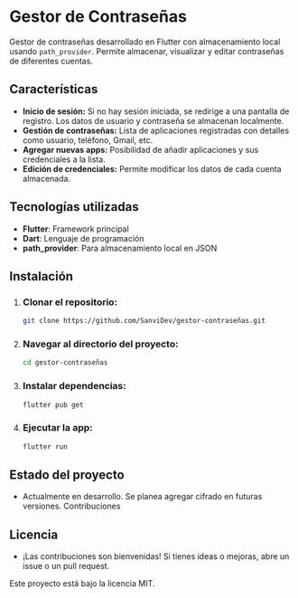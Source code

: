 # Gestor de Contraseñas

Gestor de contraseñas desarrollado en Flutter con almacenamiento local usando `path_provider`. Permite almacenar, visualizar y editar contraseñas de diferentes cuentas.

## Características

- **Inicio de sesión:** Si no hay sesión iniciada, se redirige a una pantalla de registro. Los datos de usuario y contraseña se almacenan localmente.
- **Gestión de contraseñas:** Lista de aplicaciones registradas con detalles como usuario, teléfono, Gmail, etc.
- **Agregar nuevas apps:** Posibilidad de añadir aplicaciones y sus credenciales a la lista.
- **Edición de credenciales:** Permite modificar los datos de cada cuenta almacenada.

## Tecnologías utilizadas

- **Flutter**: Framework principal
- **Dart**: Lenguaje de programación
- **path_provider**: Para almacenamiento local en JSON

## Instalación

1. ### Clonar el repositorio:
   ```sh
   git clone https://github.com/SanviDev/gestor-contraseñas.git
   ```

2. ### Navegar al directorio del proyecto:
    ``` sh
    cd gestor-contraseñas
    ```

3. ### Instalar dependencias:
    ``` sh
    flutter pub get
    ```
4. ### Ejecutar la app:
    ``` sh
    flutter run
    ```

## Estado del proyecto

- Actualmente en desarrollo. Se planea agregar cifrado en futuras versiones.
Contribuciones

 
## Licencia
- ¡Las contribuciones son bienvenidas! Si tienes ideas o mejoras, abre un issue o un pull request.

Este proyecto está bajo la licencia MIT.